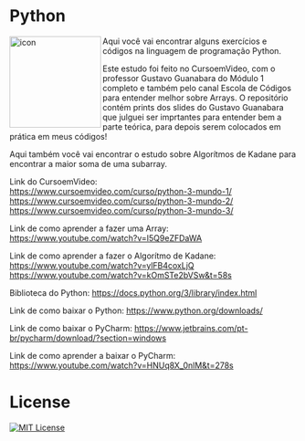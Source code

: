 # Python


<img src="https://techstack-generator.vercel.app/python-icon.svg" alt="icon" align="left" width="160" />

Aqui você vai encontrar alguns exercícios e códigos na linguagem de programação Python.

Este estudo foi feito no CursoemVideo, com o professor Gustavo Guanabara do Módulo 1 completo e também pelo canal Escola de Códigos para entender melhor sobre Arrays. O repositório contém prints dos slides do Gustavo Guanabara que julguei ser imprtantes para entender bem a parte teórica, para depois serem colocados em prática em meus códigos!

Aqui também você vai encontrar o estudo sobre Algorítmos de Kadane para encontrar a maior soma de uma subarray.

Link do CursoemVideo: <br>
https://www.cursoemvideo.com/curso/python-3-mundo-1/ <br>
https://www.cursoemvideo.com/curso/python-3-mundo-2/ <br>
https://www.cursoemvideo.com/curso/python-3-mundo-3/

Link de como aprender a fazer uma Array: https://www.youtube.com/watch?v=I5Q9eZFDaWA

Link de como aprender a fazer o Algorítmo de Kadane: <br>
https://www.youtube.com/watch?v=ylFB4coxLjQ <br>
https://www.youtube.com/watch?v=kOmSTe2bVSw&t=58s

Biblioteca do Python: https://docs.python.org/3/library/index.html

Link de como baixar o Python: https://www.python.org/downloads/

Link de como baixar o PyCharm: https://www.jetbrains.com/pt-br/pycharm/download/?section=windows

Link de como aprender a baixar o PyCharm: https://www.youtube.com/watch?v=HNUq8X_0nlM&t=278s

# License

[![MIT License](https://img.shields.io/badge/License-MIT-green.svg)](./LICENSE)

